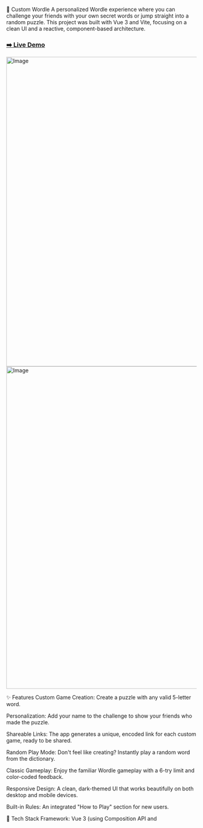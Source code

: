 🎨 Custom Wordle
A personalized Wordle experience where you can challenge your friends with your own secret words or jump straight into a random puzzle. This project was built with Vue 3 and Vite, focusing on a clean UI and a reactive, component-based architecture.


### [➡️ Live Demo](https://wordleforever.netlify.app/#/)

<img width="1895" height="817" alt="Image" src="https://github.com/user-attachments/assets/392fec36-0cc4-4838-85e2-92596b4027d8" />









<img width="909" height="851" alt="Image" src="https://github.com/user-attachments/assets/a7f3e317-3ef5-4c20-807d-2d968c8af9ba" />



✨ Features
Custom Game Creation: Create a puzzle with any valid 5-letter word.

Personalization: Add your name to the challenge to show your friends who made the puzzle.

Shareable Links: The app generates a unique, encoded link for each custom game, ready to be shared.

Random Play Mode: Don't feel like creating? Instantly play a random word from the dictionary.

Classic Gameplay: Enjoy the familiar Wordle gameplay with a 6-try limit and color-coded feedback.

Responsive Design: A clean, dark-themed UI that works beautifully on both desktop and mobile devices.

Built-in Rules: An integrated "How to Play" section for new users.

🚀 Tech Stack
Framework: Vue 3 (using Composition API and <script setup>)

Build Tool: Vite

Routing: Vue Router

Styling: Custom CSS with a focus on modern design principles like Flexbox.

🛠️ How to Run Locally
To get a local copy up and running, follow these simple steps.

Clone the repository

Bash

git clone https://github.com/aranch2003/your-repo-name.git
Navigate to the project directory

Bash

cd your-repo-name
Install NPM packages

Bash

npm install
Start the development server

Bash

npm run dev
Your project will be running at http://localhost:5173/.

